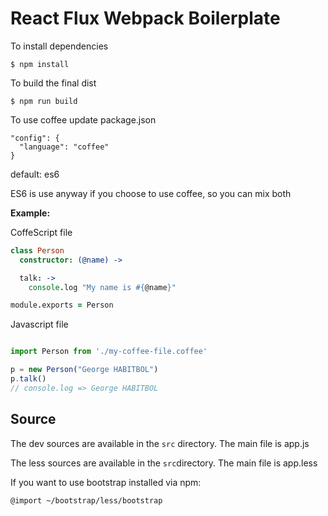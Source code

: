 # React Flux Webpack Boilerplate

To install dependencies

```
$ npm install
```

To build the final dist

```
$ npm run build
```

To use coffee update package.json

```
"config": {
  "language": "coffee"
}
```

default: es6

ES6 is use anyway if you choose to use coffee, so you can mix both

**Example:**

CoffeScript file
```coffee
class Person
  constructor: (@name) ->

  talk: ->
    console.log "My name is #{@name}"

module.exports = Person
```

Javascript file
```js

import Person from './my-coffee-file.coffee'

p = new Person("George HABITBOL")
p.talk()
// console.log => George HABITBOL

```

## Source

The dev sources are available in the `src` directory. The main file is app.js

The less sources are available in the `src`directory. The main file is app.less

If you want to use bootstrap installed via npm:

```less
@import ~/bootstrap/less/bootstrap
```

